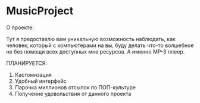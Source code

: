 # MusicProject
О проекте:

Тут я предоставлю вам уникальную возможность наблюдать, как человек, который с компьютерами на вы, буду делать что-то волшебное не без помощи всех доступных мне ресурсов. 
А именно MP-3 плеер.

ПЛАНИРУЕТСЯ:
1. Кастомизация
2. Удобный интерфейс
3. Парочка миллионов отсылок по ПОП-культуре
4. Получение удовольствия от данного проекта
